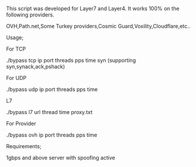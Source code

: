 This script was developed for Layer7 and Layer4.  It works 100% on the following providers.

OVH,Path.net,Some Turkey providers,Cosmic Guard,Voxility,Cloudflare,etc.. 

Usage; 

For TCP

./bypass tcp ip port threads pps time syn (supporting syn,synack,ack,pshack)

For UDP

./bypass udp ip port threads pps time

L7

./bypass l7 url thread time proxy.txt

For Provider

./bypass ovh ip port threads pps time

Requirements;

1gbps and above server with spoofing active 
